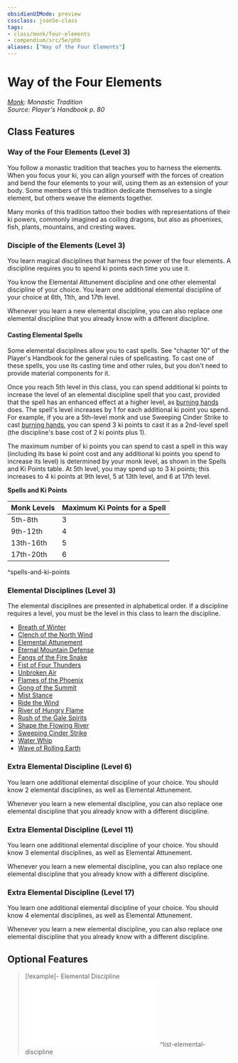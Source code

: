 ```yaml
---
obsidianUIMode: preview
cssclass: json5e-class
tags:
- class/monk/four-elements
- compendium/src/5e/phb
aliases: ["Way of the Four Elements"]
---
```

# Way of the Four Elements
*[Monk](monk.md): Monastic Tradition*  
*Source: Player's Handbook p. 80*  


## Class Features

### Way of the Four Elements (Level 3)

You follow a monastic tradition that teaches you to harness the elements. When you focus your ki, you can align yourself with the forces of creation and bend the four elements to your will, using them as an extension of your body. Some members of this tradition dedicate themselves to a single element, but others weave the elements together.

Many monks of this tradition tattoo their bodies with representations of their ki powers, commonly imagined as coiling dragons, but also as phoenixes, fish, plants, mountains, and cresting waves.

### Disciple of the Elements (Level 3)

You learn magical disciplines that harness the power of the four elements. A discipline requires you to spend ki points each time you use it.

You know the Elemental Attunement discipline and one other elemental discipline of your choice. You learn one additional elemental discipline of your choice at 6th, 11th, and 17th level.

Whenever you learn a new elemental discipline, you can also replace one elemental discipline that you already know with a different discipline.

#### Casting Elemental Spells

Some elemental disciplines allow you to cast spells. See "chapter 10" of the Player's Handbook for the general rules of spellcasting. To cast one of these spells, you use its casting time and other rules, but you don't need to provide material components for it.

Once you reach 5th level in this class, you can spend additional ki points to increase the level of an elemental discipline spell that you cast, provided that the spell has an enhanced effect at a higher level, as [burning hands](/compendium/spells/burning-hands.md) does. The spell's level increases by 1 for each additional ki point you spend. For example, if you are a 5th-level monk and use Sweeping Cinder Strike to cast [burning hands](/compendium/spells/burning-hands.md), you can spend 3 ki points to cast it as a 2nd-level spell (the discipline's base cost of 2 ki points plus 1).

The maximum number of ki points you can spend to cast a spell in this way (including its base ki point cost and any additional ki points you spend to increase its level) is determined by your monk level, as shown in the Spells and Ki Points table. At 5th level, you may spend up to 3 ki points; this increases to 4 ki points at 9th level, 5 at 13th level, and 6 at 17th level.

**Spells and Ki Points**

| Monk Levels | Maximum Ki Points for a Spell |
|-------------|-------------------------------|
| 5th-8th | 3 |
| 9th-12th | 4 |
| 13th-16th | 5 |
| 17th-20th | 6 |
^spells-and-ki-points

### Elemental Disciplines (Level 3)

The elemental disciplines are presented in alphabetical order. If a discipline requires a level, you must be the level in this class to learn the discipline.

- [Breath of Winter](/compendium/optional-features/breath-of-winter.md)  
- [Clench of the North Wind](/compendium/optional-features/clench-of-the-north-wind.md)  
- [Elemental Attunement](/compendium/optional-features/elemental-attunement.md)  
- [Eternal Mountain Defense](/compendium/optional-features/eternal-mountain-defense.md)  
- [Fangs of the Fire Snake](/compendium/optional-features/fangs-of-the-fire-snake.md)  
- [Fist of Four Thunders](/compendium/optional-features/fist-of-four-thunders.md)  
- [Unbroken Air](/compendium/optional-features/unbroken-air.md)  
- [Flames of the Phoenix](/compendium/optional-features/flames-of-the-phoenix.md)  
- [Gong of the Summit](/compendium/optional-features/gong-of-the-summit.md)  
- [Mist Stance](/compendium/optional-features/mist-stance.md)  
- [Ride the Wind](/compendium/optional-features/ride-the-wind.md)  
- [River of Hungry Flame](/compendium/optional-features/river-of-hungry-flame.md)  
- [Rush of the Gale Spirits](/compendium/optional-features/rush-of-the-gale-spirits.md)  
- [Shape the Flowing River](/compendium/optional-features/shape-the-flowing-river.md)  
- [Sweeping Cinder Strike](/compendium/optional-features/sweeping-cinder-strike.md)  
- [Water Whip](/compendium/optional-features/water-whip.md)  
- [Wave of Rolling Earth](/compendium/optional-features/wave-of-rolling-earth.md)  

### Extra Elemental Discipline (Level 6)

You learn one additional elemental discipline of your choice. You should know 2 elemental disciplines, as well as Elemental Attunement.

Whenever you learn a new elemental discipline, you can also replace one elemental discipline that you already know with a different discipline.

### Extra Elemental Discipline (Level 11)

You learn one additional elemental discipline of your choice. You should know 3 elemental disciplines, as well as Elemental Attunement.

Whenever you learn a new elemental discipline, you can also replace one elemental discipline that you already know with a different discipline.

### Extra Elemental Discipline (Level 17)

You learn one additional elemental discipline of your choice. You should know 4 elemental disciplines, as well as Elemental Attunement.

Whenever you learn a new elemental discipline, you can also replace one elemental discipline that you already know with a different discipline.

## Optional Features

> [!example]- Elemental Discipline
> ![Elemental Discipline](/compendium/optional-features/list-elemental-discipline.md#Elemental%20Discipline)
^list-elemental-discipline